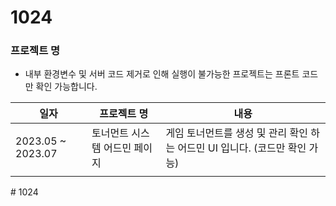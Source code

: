# 1024

### 프로젝트 명

* 내부 환경변수 및 서버 코드 제거로 인해 실행이 불가능한 프로젝트는 프론트 코드만 확인 가능합니다.

| 일자 | 프로젝트 명 | 내용 |
| --- | --- | --- |
| 2023.05 ~ 2023.07 | 토너먼트 시스템 어드민 페이지 | 게임 토너먼트를 생성 및 관리 확인 하는 어드민 UI 입니다. (코드만 확인 가능) |
|  |  |  |
#   1 0 2 4  
 